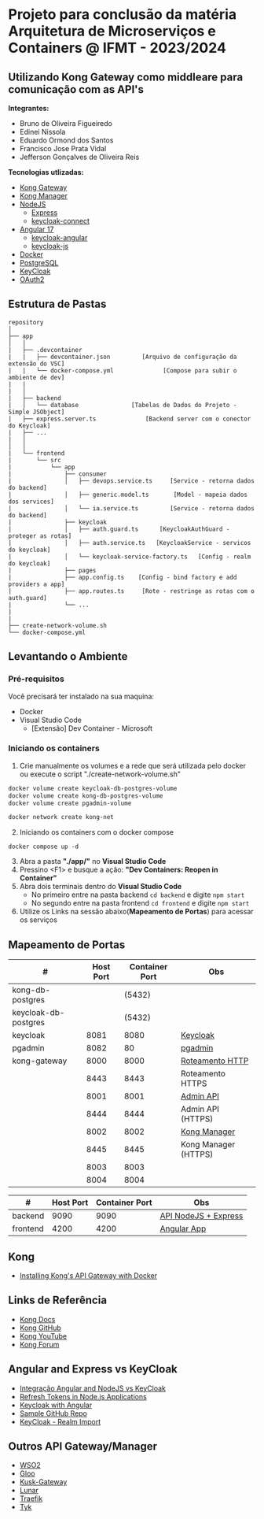 # Projeto para conclusão da matéria Arquitetura de Microserviços e Containers @ IFMT - 2023/2024  

## Utilizando Kong Gateway como middleare para comunicação com as API's 

**Integrantes:**

- Bruno de Oliveira Figueiredo
- Edinei Nissola
- Eduardo Ormond dos Santos
- Francisco Jose Prata Vidal
- Jefferson Gonçalves de Oliveira Reis

**Tecnologias utlizadas:** 

- [Kong Gateway](https://docs.konghq.com/gateway/latest/)
- [Kong Manager](https://docs.konghq.com/gateway/3.6.x/kong-manager/)
- [NodeJS](https://nodejs.org/en)
    - [Express](https://expressjs.com/)
    - [keycloak-connect](https://github.com/keycloak/keycloak-nodejs-connect)
- [Angular 17](https://angular.io/)
    - [keycloak-angular](https://github.com/mauriciovigolo/keycloak-angular)
    - [keycloak-js](https://www.npmjs.com/package/keycloak-js)
- [Docker](https://docs.docker.com/)
- [PostgreSQL](https://www.postgresql.org/docs/)
- [KeyCloak](https://www.keycloak.org/documentation)
- [OAuth2](https://oauth.net/2/)


## Estrutura de Pastas

```
repository
│
├── app
│   │
|   ├── .devcontainer
|   |   ├── devcontainer.json         [Arquivo de configuração da extensão do VSC]
|   |   └── docker-compose.yml              [Compose para subir o ambiente de dev]
|   |
|   │
|   ├── backend
|   │   └── database               [Tabelas de Dados do Projeto - Simple JSObject]
|   ├── express.server.ts              [Backend server com o conector do Keycloak]
|   ├── ...
|   │
│   │
|   └── frontend
|       └── src
|           └── app
|               ├── consumer
|               │   ├── devops.service.ts     [Service - retorna dados do backend]
|               │   ├── generic.model.ts       [Model - mapeia dados dos services]
|               │   └── ia.service.ts         [Service - retorna dados do backend]
|               ├── keycloak
|               │   ├── auth.guard.ts      [KeycloakAuthGuard - proteger as rotas]
|               │   ├── auth.service.ts   [KeycloakService - servicos do keycloak]
|               │   └── keycloak-service-factory.ts   [Config - realm do keycloak]
|               ├── pages
|               ├── app.config.ts    [Config - bind factory e add providers a app]     
|               ├── app.routes.ts     [Rote - restringe as rotas com o auth.guard]
|               └── ...
|
|
├── create-network-volume.sh
└── docker-compose.yml

```

## Levantando o Ambiente

### Pré-requisitos 

Você precisará ter instalado na sua maquina:

- Docker
- Visual Studio Code
    - [Extensão] Dev Container - Microsoft 

### Iniciando os containers

          

1. Crie manualmente os volumes e a rede que será utilizada pelo docker ou execute o script "./create-network-volume.sh"


```bash
docker volume create keycloak-db-postgres-volume
docker volume create kong-db-postgres-volume
docker volume create pgadmin-volume

docker network create kong-net
```
2. Iniciando os containers com o docker compose

```
docker compose up -d
```
3. Abra a pasta **"./app/"** no **Visual Studio Code**
4. Pressino \<F1> e busque a ação: **"Dev Containers: Reopen in Container"**
5. Abra dois terminais dentro do **Visual Studio Code** 
    - No primeiro entre na pasta backend `cd backend` e digite `npm start`
    - No segundo entre na pasta frontend `cd frontend` e digite `npm start`
6. Utilize os Links na sessão abaixo(**Mapeamento de Portas**) para acessar os serviços 


## Mapeamento de Portas

| #                   | Host Port | Container Port | Obs                                   |
|---------------------|-----------|----------------|---------------------------------------|
| kong-db-postgres    |           | (5432)         |                                       | 
| keycloak-db-postgres|           | (5432)         |                                       | 
| keycloak            | 8081      | 8080           | [Keycloak](http://localhost:8081)     |
| pgadmin             | 8082      | 80             | [pgadmin](http://localhost:8082)      |
| kong-gateway        | 8000      | 8000           | [Roteamento HTTP](http://localhost:8000) |
|                     | 8443      | 8443           | Roteamento HTTPS                      |
|                     | 8001      | 8001           | [Admin API](http://localhost:8001)    |
|                     | 8444      | 8444           | Admin API (HTTPS)                     |
|                     | 8002      | 8002           | [Kong Manager](http://localhost:8002) |
|                     | 8445      | 8445           | Kong Manager (HTTPS)                  |
|                     | 8003      | 8003           |                                       |
|                     | 8004      | 8004           |                                       |


| #        | Host Port | Container Port | Obs                                              |   
|----------|-----------|----------------|--------------------------------------------------|
| backend  | 9090      | 9090           | [API NodeJS + Express](http://localhost:9090)    |
| frontend | 4200      | 4200           | [Angular App](http://localhost:4200)             |


## Kong

- [Installing Kong's API Gateway with Docker](https://www.youtube.com/watch?v=sJEID1xEZMg&list=PLg_AhYkg50vioBwQA1VTvxuDr-bX9Cb_7&index=16)


## Links de Referência

- [Kong Docs](https://docs.konghq.com/gateway/3.6.x/)
- [Kong GitHub](https://github.com/Kong/kong)
- [Kong YouTube](https://www.youtube.com/@KongInc/videos)
- [Kong Forum](https://discuss.konghq.com/)



## Angular and Express vs KeyCloak

- [Integração Angular and NodeJS vs KeyCloak](https://www.youtube.com/watch?v=E5-rkGf5DGA)
- [Refresh Tokens in Node.js Applications](https://medium.com/@manishmj_9431/integrating-keycloak-tokens-and-refresh-tokens-in-node-js-applications-6b1b0ffd8ca4)
- [Keycloak with Angular](https://wkrzywiec.medium.com/step-by-step-guide-how-integrate-keycloak-with-angular-application-d96b05f7dfdd)
- [Sample GitHub Repo](https://github.com/mauriciovigolo/keycloak-angular)
- [KeyCloak - Realm Import](https://medium.com/@kaloyanmanev/bitnami-keycloack-inside-docker-compose-import-realm-on-startup-3627a7da7f39)



## Outros API Gateway/Manager

- [WSO2](https://github.com/wso2/product-apim)
- [Gloo](https://github.com/solo-io/gloo)
- [Kusk-Gateway](https://github.com/kubeshop/kusk-gateway)
- [Lunar](https://github.com/TheLunarCompany/lunar)
- [Traefik](https://github.com/traefik/traefik)
- [Tyk](https://github.com/TykTechnologies/tyk)
